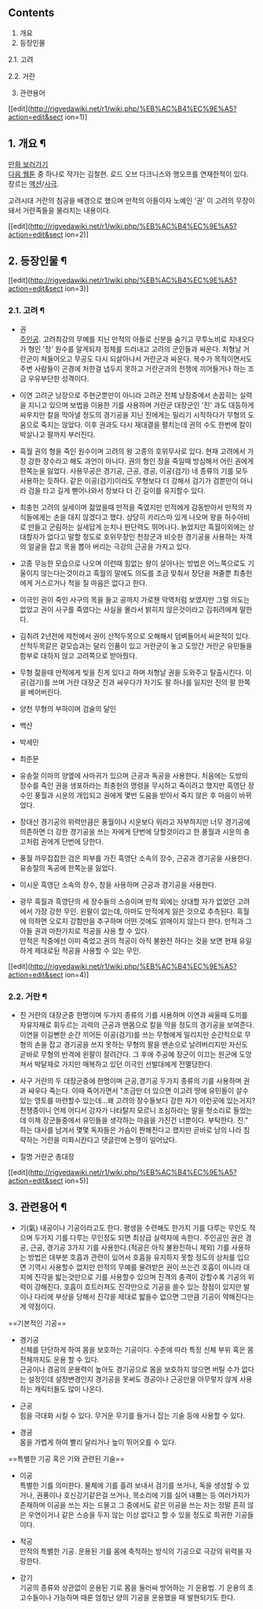 ## Contents

    

1. 개요 
2. 등장인물 
    

2.1. 고려

2.2. 거란

3. 관련용어 

[[edit](http://rigvedawiki.net/r1/wiki.php/%EB%AC%B4%EC%9E%A5?action=edit&sect
ion=1)]

## 1. 개요 ¶

[만화 보러가기](http://cartoon.media.daum.net/webtoon/view/mujang)  
[다음 웹툰](%EB%8B%A4%EC%9D%8C%20%EC%9B%B9%ED%88%B0.md) 중 하나로 작가는 김철현. 로드 오브
다크니스와 행오프를 연재한적이 있다. 장르는
[액션](%EC%95%A1%EC%85%98.md)/[사극](%EC%82%AC%EA%B7%B9.md).

  

고려시대 거란의 침공을 배경으로 했으며 만적의 아들이자 노예인 '권' 이 고려의 무장이 돼서 거란족들을 물리치는 내용이다.

[[edit](http://rigvedawiki.net/r1/wiki.php/%EB%AC%B4%EC%9E%A5?action=edit&sect
ion=2)]

## 2. 등장인물 ¶

[[edit](http://rigvedawiki.net/r1/wiki.php/%EB%AC%B4%EC%9E%A5?action=edit&sect
ion=3)]

### 2.1. 고려 ¶

  * 권  
[주인공](%EC%A3%BC%EC%9D%B8%EA%B3%B5.md). 고려최강의 무예를 지닌 만적의 아들로 신분을 숨기고 무투노비로
지내오다가 형인 '정' 원수를 알게되자 정체를 드러내고 고려의 군인들과 싸운다. 처형날 거란군이 쳐들어오고 무공도 다시 되살아나서 거란군과
싸운다. 복수가 목적이면서도 주변 사람들이 곤경에 처한걸 냅두지 못하고 거란군과의 전쟁에 끼어들거나 하는 조금 우유부단한 성격이다.

  * 이연
고려군 낭장으로 주현군뿐만이 아니라 고려군 전체 낭장중에서 손꼽히는 실력을 지니고 있으며 보법을 이용한 기를 사용하며 거란군 대장군인 '진'
과도 대등하게 싸우지만 칼을 막아낼 정도의 경기공을 지닌 진에게는 밀리기 시작하다가 무형의 도움으로 죽지는 않았다. 이후 권과도 다시
재대결을 펼치는데 권의 수도 한번에 칼이 박살나고 팔까지 부러진다.  

  * 흑월
권의 형을 죽인 원수이며 고려의 왕 고종의 호위무사로 있다. 현재 고려에서 가장 강한 장수라고 해도 과언이 아니다. 권의 형인 정을 죽일때
방심해서 어린 권에게 한쪽눈을 잃었다. 사용무공은 경기공, 근공, 경공, 이공(검기) 네 종류의 기를 모두 사용하는 듯하다. 같은
이공(검기)이라도 무형보다 더 강해서 검기가 검뿐만이 아니라 검을 타고 길게 뻗어나와서 창보다 더 긴 길이를 유지할수 있다.  

  * 최충헌
고려의 실세이며 젊었을때 만적을 죽였지만 만적에게 감동받아서 만적의 자식들에게는 손을 대지 않겠다고 했다. 상당히 카리스마 있게 나오며 왕을
허수아비로 만들고 군림하는 실세답게 눈치나 판단력도 뛰어나다. 늙었지만 흑월이외에는 상대할자가 없다고 말할 정도로 호위무장인 천장군과 비슷한
경기공을 사용하는 자객의 얼굴을 잡고 목을 뽑아 버리는 극강의 근공을 가지고 있다.  

  * 고종
무능한 모습으로 나오며 이런때 힘없는 왕이 살아나는 방법은 어느쪽으로도 기울이지 않는다는것이라고 흑월의 말에도 의도를 조금 맞춰서 장단을
쳐줄뿐 최충헌에게 거스르거나 척을 질 마음은 없다고 한다.  

  * 이극인
권이 죽인 사구의 목을 들고 공까지 가로챈 악역처럼 보였지만 그럴 의도는 없었고 권이 사구를 죽였다는 사실을 몰라서 밝히지 않은것이라고
김취려에게 말한다.  

  * 김취려
2년전에 제천에서 권이 산적두목으로 오해해서 덤벼들어서 싸운적이 있다. 산적두목같은 겉모습과는 달리 인품이 있고 거란군이 놓고 도망간 거란군
유민들을 함부로 대하지 않고 고려쪽으로 받아줬다.  

  * 무형
젊을때 만적에게 빚을 진게 있다고 하며 처형날 권을 도와주고 탈출시킨다. 이공(검기)를 쓰며 거란 대장군 진과 싸우다가 자기도 팔 하나를
잃지만 진의 팔 한쪽을 베어버린다.  

  * 양천
무형의 부하이며 검술의 달인  

  * 백산
  * 박세민
  * 최준문
  * 유송절
이마의 양옆에 사마귀가 있으며 근공과 독공을 사용한다. 처음에는 도방의 장수를 죽인 권을 생포하라는 최충헌의 명령을 무시하고 죽이려고 했지만
흑영단 장수인 풍월과 시운의 개입되고 권에게 몇번 도움을 받아서 죽지 않은 후 마음이 바뀌었다.  

  * 장대산
경기공의 위력만큼은 풍월이나 시운보다 위라고 자부하지만 너무 경기공에 의존하면 더 강한 경기공을 쓰는 자에게 단번에 당할것이라고 한 풍월과
시운의 충고처럼 권에게 단번에 당한다.  

  * 풍월
까무잡잡한 검은 피부를 가진 흑영단 소속의 장수, 근공과 경기공을 사용한다. 유송절의 독공에 한쪽눈을 잃었다.  

  * 이시운
흑영단 소속의 장수, 창을 사용하며 근공과 경기공을 사용한다.  

  * 광무
흑월과 흑영단의 세 장수들의 스승이며 만적 외에는 상대할 자가 없었던 고려에서 가장 강한 무인. 왼팔이 없는데, 아마도 만적에게 잃은 것으로
추측된다. 흑월에 의하면 오로지 강함만을 추구하며 어떤 것에도 얽매이지 않는다 한다. 만적과 그 아들 권과 마찬가지로 적공을 사용 할 수
있다.  
만적은 작중에선 이미 죽었고 권의 적공이 아직 불완전 하다는 것을 보면 현재 유일하게 제대로된 적공을 사용할 수 있는 무인.

  

[[edit](http://rigvedawiki.net/r1/wiki.php/%EB%AC%B4%EC%9E%A5?action=edit&sect
ion=4)]

### 2.2. 거란 ¶

  * 진
거란의 대장군중 한명이며 두가지 종류의 기를 사용하며 이연과 싸울때 도끼를 자유자재로 휘두르는 괴력의 근공과 맨몸으로 칼을 막을 정도의
경기공을 보여준다. 이연을 이길뻔한 순간 끼어든 이공(검기)를 쓰는 무형에게 밀리지만 순간적으로 무형의 손을 잡고 경기공을 쓰지 못하는
무형의 팔을 맨손으로 날려버리지만 자신도 곧바로 무형의 반격에 왼팔이 잘려간다. 그 후에 주공예 장군이 이끄는 원군에 도망쳐서 박달재로
가지만 매복하고 있던 이극인 선발대에게 전멸당한다.  

  * 사구
거란의 두 대장군중에 한명이며 근공,경기공 두가지 종류의 기를 사용하며 권과 싸우다 죽는다. 이때 죽어가면서 "조금만 더 있으면 이고려 땅에
유민들이 살수 있는 영토를 마련할수 있는데...왜 고려의 장수들보다 강한 자가 이런곳에 있는거지? 전쟁중이니 언제 어디서 강자가 나타탈지
모르니 조심하라는 말을 헛소리로 들었는데 이제 장군들중에서 유민들을 생각하는 마음을 가진건 너뿐이다. 부탁한다. 진." 하는 대사를 남겨서
몇몇 독자들은 가슴이 짠해진다고 했지만 곧바로 남의 나라 침략하는 거란을 미화시칸다고 댓글란에 논쟁이 일어났다.  

  * 질명
거란군 총대장

[[edit](http://rigvedawiki.net/r1/wiki.php/%EB%AC%B4%EC%9E%A5?action=edit&sect
ion=5)]

## 3. 관련용어 ¶

  * 기(氣)
내공이나 기공이라고도 한다. 평생을 수련해도 한가지 기를 다루는 무인도 적으며 두가지 기를 다루는 무인정도 되면 최상급 실력자에 속한다.
주인공인 권은 경공, 근공, 경기공 3가지 기를 사용한다.(적공은 아직 불완전하니 제외) 기를 사용하는 방법은 대부분 호흡과 관련이 있어서
호흡을 유지하지 못할 정도의 상처를 입으면 기역시 사용할수 없지만 만적의 무예를 물려받은 권이 쓰는건 호흡이 아니라 대지에 진각을
밟는것만으로 기를 사용할수 있으며 진격의 충격이 강할수록 기공의 위력이 강해진다. 호흡이 흐트러져도 진각만으로 기공을 쓸수 있는 장점이
있지만 발이나 다리에 부상을 당해서 진각을 제대로 밟을수 없으면 그만큼 기공이 약해진다는게 약점이다.

  

==기본적인 기공==  

  * 경기공  
신체를 단단하게 하여 몸을 보호하는 기공이다. 수준에 따라 특정 신체 부위 혹은 몸 전체까지도 운용 할 수 있다.  
근공이나 경공의 운용력이 높아도 경기공으로 몸을 보호하지 않으면 버틸 수가 없다는 설정인데 설정변경인지 경기공을 못써도 경공이나 근공만을
아무렇지 않게 사용하는 캐릭터들도 많이 나온다.

  * 근공  
힘을 극대화 시킬 수 있다. 무거운 무기를 들거나 잡는 기술 등에 사용할 수 있다.

  * 경공  
몸을 가볍게 하여 빨리 달리거나 높이 뛰어오를 수 있다.  

==특별한 기공 혹은 기와 관련된 기술==  

  * 이공  
특별한 기를 의미한다. 물체에 기를 흘려 보내서 검기를 쓰거나, 독을 생성할 수 있거나, 권풍이나 호신강기같은걸 쓰거나, 목소리에 기를 실어
내뿜는 등 여러가지가 존재하며 이공을 쓰는 자는 드물고 그 중에서도 같은 이공을 쓰는 자는 정말 흔히 않은 우연이거나 같은 스승을 두지 않는
이상 없다고 할 수 있을 정도로 희귀한 기공들이다.

  * 적공  
만적의 특별한 기공. 운용된 기를 몸에 축적하는 방식의 기공으로 극강의 위력을 자랑한다.

  * 강기  
기공의 종류와 상관없이 운용된 기로 몸을 둘러싸 방어하는 기 운용법. 기 운용의 초고수들이나 가능하며 때론 엄청난 양의 기공을 운용했을 때
발현되기도 한다.

